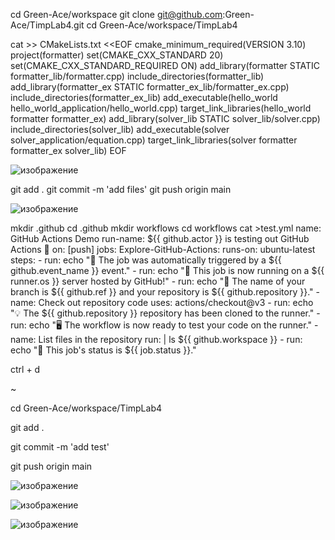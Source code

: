

cd Green-Ace/workspace
git clone git@github.com:Green-Ace/TimpLab4.git
cd Green-Ace/workspace/TimpLab4

cat >> CMakeLists.txt <<EOF
cmake_minimum_required(VERSION 3.10)
project(formatter)
set(CMAKE_CXX_STANDARD 20)
set(CMAKE_CXX_STANDARD_REQUIRED ON)
add_library(formatter STATIC formatter_lib/formatter.cpp)
include_directories(formatter_lib)
add_library(formatter_ex STATIC formatter_ex_lib/formatter_ex.cpp)
include_directories(formatter_ex_lib)
add_executable(hello_world hello_world_application/hello_world.cpp)
target_link_libraries(hello_world formatter formatter_ex)
add_library(solver_lib STATIC solver_lib/solver.cpp)
include_directories(solver_lib)
add_executable(solver solver_application/equation.cpp)
target_link_libraries(solver formatter formatter_ex solver_lib)
EOF



![изображение](https://user-images.githubusercontent.com/112771063/226584178-a46bebf7-cf1c-4e79-9a86-d9919598fd58.png)



git add .
git commit -m 'add files'
git push origin main

![изображение](https://user-images.githubusercontent.com/112771063/226585908-0e10d456-b764-47f2-a332-4b364fdedf3e.png)


mkdir .github
cd .github
mkdir workflows
cd workflows
cat >test.yml
name: GitHub Actions Demo
run-name: ${{ github.actor }} is testing out GitHub Actions 🚀
on: [push]
jobs:
  Explore-GitHub-Actions:
    runs-on: ubuntu-latest
    steps:
      - run: echo "🎉 The job was automatically triggered by a ${{ github.event_name }} event."
      - run: echo "🐧 This job is now running on a ${{ runner.os }} server hosted by GitHub!"
      - run: echo "🔎 The name of your branch is ${{ github.ref }} and your repository is ${{ github.repository }}."
      - name: Check out repository code
        uses: actions/checkout@v3
      - run: echo "💡 The ${{ github.repository }} repository has been cloned to the runner."
      - run: echo "🖥 The workflow is now ready to test your code on the runner."
      - name: List files in the repository
        run: |
          ls ${{ github.workspace }}
      - run: echo "🍏 This job's status is ${{ job.status }}."
      
ctrl + d 

~

cd Green-Ace/workspace/TimpLab4

git add .

git commit -m 'add test'

git push origin main 


![изображение](https://user-images.githubusercontent.com/112771063/226591554-69a1f3e1-4386-49d6-a278-9e127dc90358.png)








![изображение](https://user-images.githubusercontent.com/112771063/226591744-d6416d7d-0ddd-4f74-b5d9-bb8024c4bfde.png)












![изображение](https://user-images.githubusercontent.com/112771063/226591976-f166908c-5527-4c73-a6f3-ab75f9a17c2d.png)







